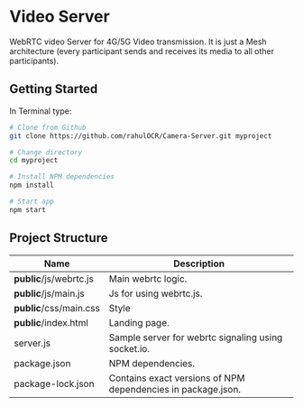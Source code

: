 # Video Server

WebRTC video Server for 4G/5G Video transmission. It is just a Mesh architecture (every participant sends and receives its media to all other participants).

## Getting Started

In Terminal type:

```bash
# Clone from Github
git clone https://github.com/rahulOCR/Camera-Server.git myproject

# Change directory
cd myproject

# Install NPM dependencies
npm install

# Start app
npm start

```

## Project Structure

| Name                    | Description                                                  |
| ----------------------- | ------------------------------------------------------------ |
| **public**/js/webrtc.js | Main webrtc logic.                                           |
| **public**/js/main.js   | Js for using webrtc.js.                                      |
| **public**/css/main.css | Style                                                        |
| **public**/index.html   | Landing page.                                                |
| server.js               | Sample server for webrtc signaling using socket.io.          |
| package.json            | NPM dependencies.                                            |
| package-lock.json       | Contains exact versions of NPM dependencies in package.json. |
